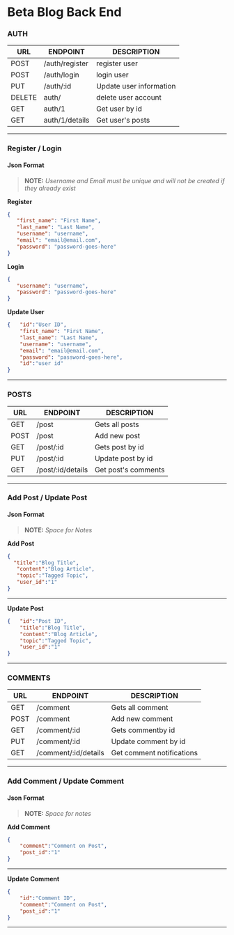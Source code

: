 # Beta Blog Back End

### AUTH
|         URL     |      ENDPOINT      |         DESCRIPTION     |
| ------------- | ------------- | -------------|
| POST          | /auth/register | register user|
| POST          | /auth/login    | login user   |
| PUT          | /auth/:id          | Update user information|
| DELETE          | auth/    |  delete user account   |
| GET          | auth/1  |  Get user by id   |
| GET          | auth/1/details    |  Get user's posts   |

---

### Register / Login
#### Json Format
>**NOTE:** 
*Username and Email must be unique and will not be created if they already exist*

**Register**
 ```json 
{
    "first_name": "First Name",
    "last_name": "Last Name",
    "username": "username",
    "email": "email@email.com",
    "password": "password-goes-here"
}
```
**Login**
 ```json 
{
    "username": "username",
    "password": "password-goes-here"
}
```
**Update User**
```json 
{   "id":"User ID",
    "first_name": "First Name",
    "last_name": "Last Name",
    "username": "username",
    "email": "email@email.com",
    "password": "password-goes-here",
    "id":"user id"
}
```
---


### POSTS
|         URL     |      ENDPOINT      |         DESCRIPTION     |
| ------------- | ------------- | -------------|
| GET            | /post       |Gets all posts  |
| POST            | /post       |Add new post  |
| GET            | /post/:id       |Gets post by id  |
| PUT            | /post/:id       |Update post by id  |
| GET            | /post/:id/details       |Get post's comments  |

---

### Add Post / Update Post
#### Json Format
>**NOTE:** 
*Space for Notes*

**Add Post**
 ```json 
{
   "title":"Blog Title",
    "content":"Blog Article",
    "topic":"Tagged Topic",
    "user_id":"1"
}
```
---

**Update Post**
```json 
{   "id":"Post ID", 
    "title":"Blog Title",
    "content":"Blog Article",
    "topic":"Tagged Topic",
    "user_id":"1"
}
```
---

### COMMENTS
|         URL     |      ENDPOINT      |         DESCRIPTION     |
| ------------- | ------------- | -------------|
| GET            | /comment       |Gets all comment |
| POST            | /comment     |Add new comment|
| GET            | /comment/:id       |Gets commentby id  |
| PUT            | /comment/:id       |Update comment by id  |
| GET            | /comment/:id/details       | Get comment notifications |

---
### Add Comment / Update Comment
#### Json Format
>**NOTE:** 
*Space for notes*

**Add Comment**
```json 
{
    "comment":"Comment on Post",
    "post_id":"1"
}

```
---
**Update Comment**
```json 
{
    "id":"Comment ID",
    "comment":"Comment on Post",
    "post_id":"1"
}

```
---